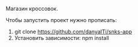 Магазин кроссовок.

Чтобы запустить проект нужно прописать:

1. git clone https://github.com/danyaITi/snks-app
2. Установить зависимости: npm install

